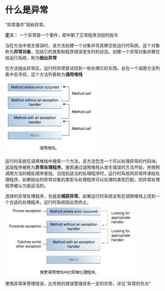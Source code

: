 # 什么是异常
“异常事件”简称异常。

**定义：** 一个异常是一个事件，即中断了正常程序流程的指令

当在方法中发生错误时，该方法创建一个对象并将其移交给运行时系统。这个对象称为**异常对象**，包括它的类型和程序错误发生时的状态。创建一个异常对象并移交给运行系统，称为**抛出异常**

在方法抛出异常后，运行时异常尝试找到一些处理它的东西。会在一个调用方法列表中去寻找，这个方法列表称为**调用堆栈**

![](/assets/essential/exceptions/调用堆栈.png)

运行时系统在调用堆栈中搜索一个方法，该方法包含一个可以处理异常的代码块。这段程序被称为**异常处理程序**。搜索通过调用堆栈从发生错误的方法开始，并按照调用方法的相反顺序查找。当找到适当的处理程序时，运行时系统将异常传递给处理程序。如果抛出的异常对象的类型与处理程序可以处理的类型匹配，则异常处理程序被认为是适当的。

选择的异常处理程序，也就是**捕获异常**。如果运行时系统没有在调用堆栈上找到一个合适的处理程序。运行时系统因此而终止。
![](/assets/essential/exceptions/搜索堆栈中的处理程序.png)

使用异常来管理错误，比传统的错误管理具有一定的优势，详见“异常的优点”